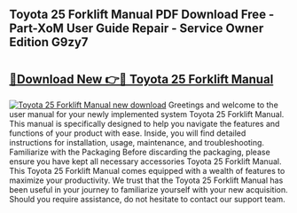 ## Toyota 25 Forklift Manual PDF Download Free - Part-XoM User Guide Repair - Service Owner Edition G9zy7

# <h2><a href="http://bc63704.oget.top/?id=Toyota+25+Forklift+Manual">🔗Download New 👉🔴 Toyota 25 Forklift Manual</a></h2>

[![Toyota 25 Forklift Manual new download](https://i.imgur.com/5g1atiW.png)](http://bc63704.oget.top/?id=Toyota+25+Forklift+Manual)
Greetings and welcome to the user manual for your newly implemented system Toyota 25 Forklift Manual. This manual is specifically designed to help you navigate the features and functions of your product with ease. Inside, you will find detailed instructions for installation, usage, maintenance, and troubleshooting. Familiarize with the Packaging Before discarding the packaging, please ensure you have kept all necessary accessories Toyota 25 Forklift Manual. This Toyota 25 Forklift Manual comes equipped with a wealth of features to maximize your productivity. We trust that the Toyota 25 Forklift Manual has been useful in your journey to familiarize yourself with your new acquisition. Should you require assistance, do not hesitate to contact our support team.
